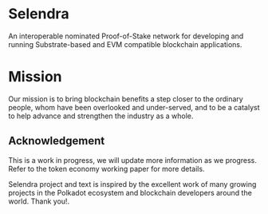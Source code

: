 # Selendra

An interoperable nominated Proof-of-Stake network for developing and running Substrate-based and EVM compatible blockchain applications.

# Mission
Our mission is to bring blockchain benefits a step closer to the ordinary people, whom have been overlooked and under-served, and to be a catalyst to help advance and strengthen the industry as a whole.


## Acknowledgement

This is a work in progress, we will update more information as we progress. Refer to the token economy working paper for more details. 

Selendra project and text is inspired by the excellent work of many growing projects in the Polkadot ecosystem and blockchain developers around the world. Thank you!.
